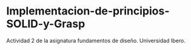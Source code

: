 # Implementacion-de-principios-SOLID-y-Grasp
Actividad 2 de la asignatura fundamentos de diseño. Universidad Ibero.
